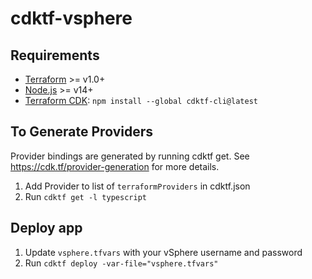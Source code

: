 # cdktf-vsphere

## Requirements 
* [Terraform](https://www.terraform.io/downloads.html) >= v1.0+
* [Node.js](https://nodejs.org/) >= v14+
* [Terraform CDK](https://www.terraform.io/cdktf): `npm install --global cdktf-cli@latest`


## To Generate Providers
Provider bindings are generated by running cdktf get. See https://cdk.tf/provider-generation for more details.
1. Add Provider to list of `terraformProviders` in cdktf.json
2. Run `cdktf get -l typescript`

## Deploy app
1. Update `vsphere.tfvars` with your vSphere username and password
2. Run `cdktf deploy -var-file="vsphere.tfvars"`